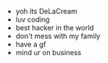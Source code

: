 - yoh its DeLaCream 
- luv coding 
- best hacker in the world
- don't mess with my family 
- have a gf
- mind ur on business 

<!---
DeLaCream/DeLaCream is a ✨ special ✨ repository because its `README.md` (this file) appears on your GitHub profile.
You can click the Preview link to take a look at your changes.
--->

